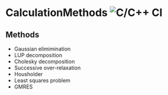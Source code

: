 # CalculationMethods ![C/C++ CI](https://github.com/sMeDDveD/CalculationMethods/workflows/C/C++%20CI/badge.svg)
## Methods
- Gaussian elimimination
- LUP decomposition
- Cholesky decomposition
- Successive over-relaxation
- Housholder
- Least squares problem
- GMRES
